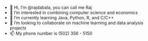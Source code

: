 - 👋 Hi, I’m @rajdabala, you can call me Raj
- 👀 I’m interested in combining computer science and economics
- 🌱 I’m currently learning Java, Python, R, and C/C++
- 🔆 I’m looking to collaborate on machine learning and data analysis projects
- 📫 My phone number is (502) 356 - 5150

<!---
rajdabala/rajdabala is a ✨ special ✨ repository because its `README.md` (this file) appears on your GitHub profile.
You can click the Preview link to take a look at your changes.
--->
